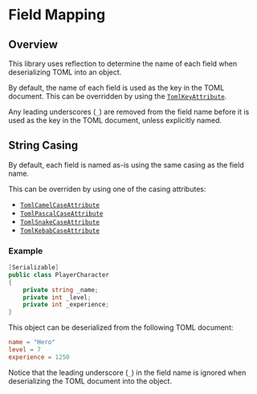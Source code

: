 # Field Mapping

## Overview

This library uses reflection to determine the name of each field when deserializing TOML into an object.

By default, the name of each field is used as the key in the TOML document.
This can be overridden by using the [`TomlKeyAttribute`](attributes/toml-key-attribute.md).

Any leading underscores (`_`) are removed from the field name before it is used as the key in the TOML document, unless explicitly named.

## String Casing

By default, each field is named as-is using the same casing as the field name.

This can be overriden by using one of the casing attributes:

- [`TomlCamelCaseAttribute`](../attributes/toml-camel-case-attribute.md)
- [`TomlPascalCaseAttribute`](../attributes/toml-pascal-case-attribute.md)
- [`TomlSnakeCaseAttribute`](../attributes/toml-snake-case-attribute.md)
- [`TomlKebabCaseAttribute`](../attributes/toml-kebab-case-attribute.md)

### Example

```csharp
[Serializable]
public class PlayerCharacter
{
    private string _name;
    private int _level;
    private int _experience;
}
```

This object can be deserialized from the following TOML document:

```toml
name = "Hero"
level = 7
experience = 1250
```

Notice that the leading underscore (`_`) in the field name is ignored when deserializing the TOML document into the object.
